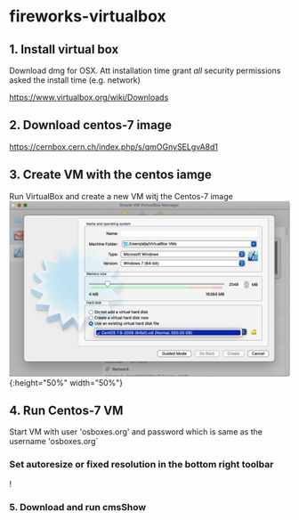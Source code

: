 # fireworks-virtualbox
## 1. Install virtual box
 Download dmg for OSX. Att installation time grant *all* security permissions asked the install time (e.g. network) 

https://www.virtualbox.org/wiki/Downloads

## 2. Download centos-7 image 
https://cernbox.cern.ch/index.php/s/qmOGnySELgvA8d1

## 3. Create VM with the centos iamge

Run VirtualBox and create a new VM witj the Centos-7 image
![New VM](doc/NewVM-virtualdisk.png){:height="50%" width="50%"}
## 4. Run Centos-7 VM 

Start VM with user 'osboxes.org' and password which is same as the username 'osboxes.org`
### Set autoresize or fixed resolution in the bottom right toolbar 
!
### 5. Download and run cmsShow


